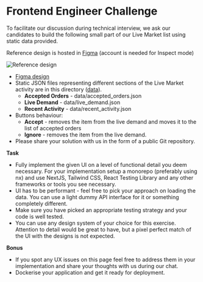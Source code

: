 # Frontend Engineer Challenge

To facilitate our discussion during technical interview, we ask our candidates to build the following small part of our Live Market list using static data provided. 

Reference design is hosted in <a href="https://www.figma.com">Figma</a> (account is needed for Inspect mode) 

<img src="https://github.com/rooser-eu/frontend-engineer-challenge/blob/main/Design_Reference.png" alt="Reference design" title="Reference design">

<ul>
  <li><a href="https://www.figma.com/file/HrRWXoG70Gy8W4c9moXuq2/Front-end-Challenge?type=design&node-id=0-1&mode=design&t=sECLSwzwlb09l54c-0" target="_blank">Figma design</a></li>
  <li>
      Static JSON files representing different sections of the Live Market activity are in this directory (<a href="https://github.com/rooser-eu/frontend-engineer-challenge/tree/main/data">data</a>).
      <ul>
        <li><strong>Accepted Orders</strong> - data/accepted_orders.json</li>
        <li><strong>Live Demand</strong> - data/live_demand.json</li>
        <li><strong>Recent Activity</strong> - data/recent_activity.json</li>
      </ul>
  </li>
  <li>Buttons behaviour:
      <ul>
        <li><strong>Accept</strong> - removes the item from the live demand and moves it to the list of accepted orders</li>
        <li><strong>Ignore</strong> - removes the item from the live demand.</li>
      </ul>
  </li>
  <li>Please share your solution with us in the form of a public Git repository.</li>
</ul>

<strong>Task</strong>
<ul>
  <li>Fully implement the given UI on a level of functional detail you deem necessary. For your implementation setup a monorepo (preferably using nx) and use NextJS, Tailwind CSS, React Testing Library and any other frameworks or tools you see necessary.</li>
  <li>UI has to be performant - feel free to pick your approach on loading the data. You can use a light dummy API interface for it or something completely different.</li>
  <li>Make sure you have picked an appropriate testing strategy and your code is well tested.</li>
  <li>You can use any design system of your choice for this exercise. Attention to detail would be great to have, but a pixel perfect match of the UI with the designs is not expected.</li>
</ul>
  
<strong>Bonus</strong>
<ul>
  <li>If you spot any UX issues on this page feel free to address them in your implementation and share your thoughts with us during our chat.</li>
  <li>Dockerise your application and get it ready for deployment. </li>
</ul>
